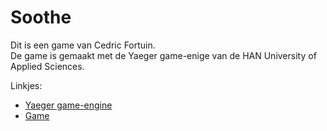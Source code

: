 # Soothe
Dit is een game van Cedric Fortuin. \
De game is gemaakt met de Yaeger game-enige van de HAN University of Applied Sciences.

Linkjes:
- [Yaeger game-engine](https://github.com/han-yaeger/yaeger)
- [Game](https://github.com/cedricfortuin/HAN-OOPD-SOOTHE)